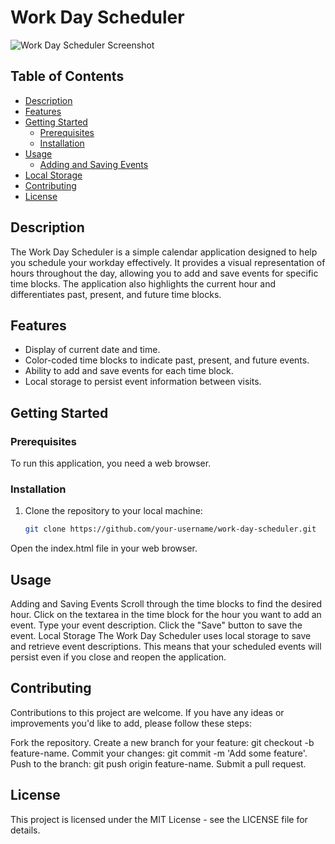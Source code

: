 # Work Day Scheduler

![Work Day Scheduler Screenshot](./screenshot.png)

## Table of Contents

- [Description](#description)
- [Features](#features)
- [Getting Started](#getting-started)
  - [Prerequisites](#prerequisites)
  - [Installation](#installation)
- [Usage](#usage)
  - [Adding and Saving Events](#adding-and-saving-events)
- [Local Storage](#local-storage)
- [Contributing](#contributing)
- [License](#license)

## Description

The Work Day Scheduler is a simple calendar application designed to help you schedule your workday effectively. It provides a visual representation of hours throughout the day, allowing you to add and save events for specific time blocks. The application also highlights the current hour and differentiates past, present, and future time blocks.

## Features

- Display of current date and time.
- Color-coded time blocks to indicate past, present, and future events.
- Ability to add and save events for each time block.
- Local storage to persist event information between visits.

## Getting Started

### Prerequisites

To run this application, you need a web browser.

### Installation

1. Clone the repository to your local machine:

   ```bash
   git clone https://github.com/your-username/work-day-scheduler.git
Open the index.html file in your web browser.


## Usage
Adding and Saving Events
Scroll through the time blocks to find the desired hour.
Click on the textarea in the time block for the hour you want to add an event.
Type your event description.
Click the "Save" button to save the event.
Local Storage
The Work Day Scheduler uses local storage to save and retrieve event descriptions. This means that your scheduled events will persist even if you close and reopen the application.

## Contributing
Contributions to this project are welcome. If you have any ideas or improvements you'd like to add, please follow these steps:

Fork the repository.
Create a new branch for your feature: git checkout -b feature-name.
Commit your changes: git commit -m 'Add some feature'.
Push to the branch: git push origin feature-name.
Submit a pull request.

## License
This project is licensed under the MIT License - see the LICENSE file for details.
